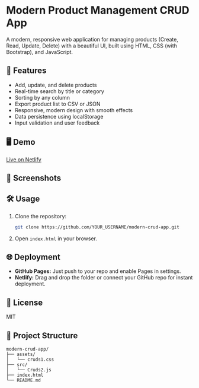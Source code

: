 # Modern Product Management CRUD App

A modern, responsive web application for managing products (Create, Read, Update, Delete) with a beautiful UI, built using HTML, CSS (with Bootstrap), and JavaScript.

## 🚀 Features
- Add, update, and delete products
- Real-time search by title or category
- Sorting by any column
- Export product list to CSV or JSON
- Responsive, modern design with smooth effects
- Data persistence using localStorage
- Input validation and user feedback

## 🖥️ Demo
[Live on Netlify](https://your-netlify-link.netlify.app) <!-- Replace with your actual Netlify link -->

## 📸 Screenshots
<!-- Add screenshots here -->

## 🛠️ Usage
1. Clone the repository:
   ```sh
   git clone https://github.com/YOUR_USERNAME/modern-crud-app.git
   ```
2. Open `index.html` in your browser.

## 🌐 Deployment
- **GitHub Pages:** Just push to your repo and enable Pages in settings.
- **Netlify:** Drag and drop the folder or connect your GitHub repo for instant deployment.

## 📄 License
MIT 

## 📁 Project Structure

```
modern-crud-app/
├── assets/
│   └── cruds1.css
├── src/
│   └── Cruds2.js
├── index.html
└── README.md
``` 